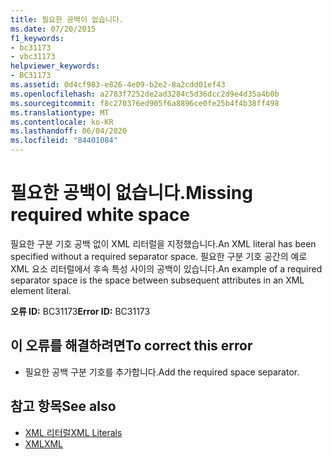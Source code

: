 ```yaml
---
title: 필요한 공백이 없습니다.
ms.date: 07/20/2015
f1_keywords:
- bc31173
- vbc31173
helpviewer_keywords:
- BC31173
ms.assetid: 0d4cf983-e826-4e09-b2e2-8a2cdd01ef43
ms.openlocfilehash: a2783f7252de2ad3284c5d36dcc2d9e4d35a4b0b
ms.sourcegitcommit: f8c270376ed905f6a8896ce0fe25b4f4b38ff498
ms.translationtype: MT
ms.contentlocale: ko-KR
ms.lasthandoff: 06/04/2020
ms.locfileid: "84401084"
---
```

# <a name="missing-required-white-space"></a><span data-ttu-id="f1834-102">필요한 공백이 없습니다.</span><span class="sxs-lookup"><span data-stu-id="f1834-102">Missing required white space</span></span>
<span data-ttu-id="f1834-103">필요한 구분 기호 공백 없이 XML 리터럴을 지정했습니다.</span><span class="sxs-lookup"><span data-stu-id="f1834-103">An XML literal has been specified without a required separator space.</span></span> <span data-ttu-id="f1834-104">필요한 구분 기호 공간의 예로 XML 요소 리터럴에서 후속 특성 사이의 공백이 있습니다.</span><span class="sxs-lookup"><span data-stu-id="f1834-104">An example of a required separator space is the space between subsequent attributes in an XML element literal.</span></span>  
  
 <span data-ttu-id="f1834-105">**오류 ID:** BC31173</span><span class="sxs-lookup"><span data-stu-id="f1834-105">**Error ID:** BC31173</span></span>  
  
## <a name="to-correct-this-error"></a><span data-ttu-id="f1834-106">이 오류를 해결하려면</span><span class="sxs-lookup"><span data-stu-id="f1834-106">To correct this error</span></span>  
  
- <span data-ttu-id="f1834-107">필요한 공백 구분 기호를 추가합니다.</span><span class="sxs-lookup"><span data-stu-id="f1834-107">Add the required space separator.</span></span>  
  
## <a name="see-also"></a><span data-ttu-id="f1834-108">참고 항목</span><span class="sxs-lookup"><span data-stu-id="f1834-108">See also</span></span>

- [<span data-ttu-id="f1834-109">XML 리터럴</span><span class="sxs-lookup"><span data-stu-id="f1834-109">XML Literals</span></span>](../language-reference/xml-literals/index.md)
- [<span data-ttu-id="f1834-110">XML</span><span class="sxs-lookup"><span data-stu-id="f1834-110">XML</span></span>](../programming-guide/language-features/xml/index.md)
